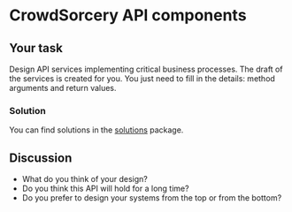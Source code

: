 # CrowdSorcery API components

## Your task
Design API services implementing critical business processes. The draft of the services is created for you. You just need to fill in the details: method arguments and return values.

### Solution
You can find solutions in the [solutions](..%2F..%2Fsrc%2Fmain%2Fjava%2Fpl%2Fwojtyna%2Ftrainings%2Frecipes%2Fcrowdsorcery%2Fsolutions) package.

## Discussion
- What do you think of your design?
- Do you think this API will hold for a long time?
- Do you prefer to design your systems from the top or from the bottom?